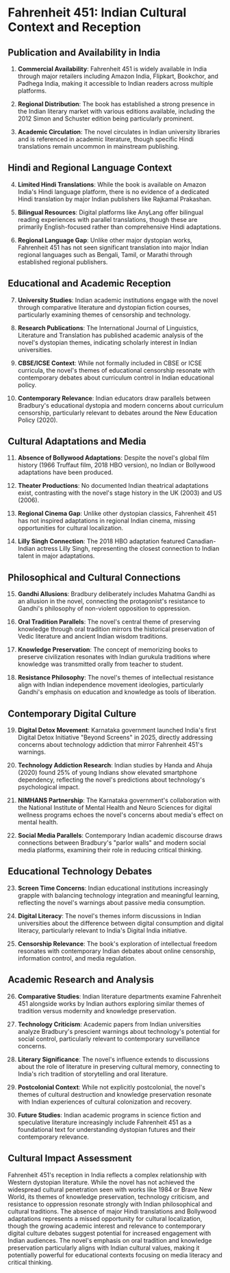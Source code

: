 # Fahrenheit 451: Indian Cultural Context and Reception

## Publication and Availability in India

1. **Commercial Availability**: Fahrenheit 451 is widely available in India through major retailers including Amazon India, Flipkart, Bookchor, and Padhega India, making it accessible to Indian readers across multiple platforms.

2. **Regional Distribution**: The book has established a strong presence in the Indian literary market with various editions available, including the 2012 Simon and Schuster edition being particularly prominent.

3. **Academic Circulation**: The novel circulates in Indian university libraries and is referenced in academic literature, though specific Hindi translations remain uncommon in mainstream publishing.

## Hindi and Regional Language Context

4. **Limited Hindi Translations**: While the book is available on Amazon India's Hindi language platform, there is no evidence of a dedicated Hindi translation by major Indian publishers like Rajkamal Prakashan.

5. **Bilingual Resources**: Digital platforms like AnyLang offer bilingual reading experiences with parallel translations, though these are primarily English-focused rather than comprehensive Hindi adaptations.

6. **Regional Language Gap**: Unlike other major dystopian works, Fahrenheit 451 has not seen significant translation into major Indian regional languages such as Bengali, Tamil, or Marathi through established regional publishers.

## Educational and Academic Reception

7. **University Studies**: Indian academic institutions engage with the novel through comparative literature and dystopian fiction courses, particularly examining themes of censorship and technology.

8. **Research Publications**: The International Journal of Linguistics, Literature and Translation has published academic analysis of the novel's dystopian themes, indicating scholarly interest in Indian universities.

9. **CBSE/ICSE Context**: While not formally included in CBSE or ICSE curricula, the novel's themes of educational censorship resonate with contemporary debates about curriculum control in Indian educational policy.

10. **Contemporary Relevance**: Indian educators draw parallels between Bradbury's educational dystopia and modern concerns about curriculum censorship, particularly relevant to debates around the New Education Policy (2020).

## Cultural Adaptations and Media

11. **Absence of Bollywood Adaptations**: Despite the novel's global film history (1966 Truffaut film, 2018 HBO version), no Indian or Bollywood adaptations have been produced.

12. **Theater Productions**: No documented Indian theatrical adaptations exist, contrasting with the novel's stage history in the UK (2003) and US (2006).

13. **Regional Cinema Gap**: Unlike other dystopian classics, Fahrenheit 451 has not inspired adaptations in regional Indian cinema, missing opportunities for cultural localization.

14. **Lilly Singh Connection**: The 2018 HBO adaptation featured Canadian-Indian actress Lilly Singh, representing the closest connection to Indian talent in major adaptations.

## Philosophical and Cultural Connections

15. **Gandhi Allusions**: Bradbury deliberately includes Mahatma Gandhi as an allusion in the novel, connecting the protagonist's resistance to Gandhi's philosophy of non-violent opposition to oppression.

16. **Oral Tradition Parallels**: The novel's central theme of preserving knowledge through oral tradition mirrors the historical preservation of Vedic literature and ancient Indian wisdom traditions.

17. **Knowledge Preservation**: The concept of memorizing books to preserve civilization resonates with Indian gurukula traditions where knowledge was transmitted orally from teacher to student.

18. **Resistance Philosophy**: The novel's themes of intellectual resistance align with Indian independence movement ideologies, particularly Gandhi's emphasis on education and knowledge as tools of liberation.

## Contemporary Digital Culture

19. **Digital Detox Movement**: Karnataka government launched India's first Digital Detox Initiative "Beyond Screens" in 2025, directly addressing concerns about technology addiction that mirror Fahrenheit 451's warnings.

20. **Technology Addiction Research**: Indian studies by Handa and Ahuja (2020) found 25% of young Indians show elevated smartphone dependency, reflecting the novel's predictions about technology's psychological impact.

21. **NIMHANS Partnership**: The Karnataka government's collaboration with the National Institute of Mental Health and Neuro Sciences for digital wellness programs echoes the novel's concerns about media's effect on mental health.

22. **Social Media Parallels**: Contemporary Indian academic discourse draws connections between Bradbury's "parlor walls" and modern social media platforms, examining their role in reducing critical thinking.

## Educational Technology Debates

23. **Screen Time Concerns**: Indian educational institutions increasingly grapple with balancing technology integration and meaningful learning, reflecting the novel's warnings about passive media consumption.

24. **Digital Literacy**: The novel's themes inform discussions in Indian universities about the difference between digital consumption and digital literacy, particularly relevant to India's Digital India initiative.

25. **Censorship Relevance**: The book's exploration of intellectual freedom resonates with contemporary Indian debates about online censorship, information control, and media regulation.

## Academic Research and Analysis

26. **Comparative Studies**: Indian literature departments examine Fahrenheit 451 alongside works by Indian authors exploring similar themes of tradition versus modernity and knowledge preservation.

27. **Technology Criticism**: Academic papers from Indian universities analyze Bradbury's prescient warnings about technology's potential for social control, particularly relevant to contemporary surveillance concerns.

28. **Literary Significance**: The novel's influence extends to discussions about the role of literature in preserving cultural memory, connecting to India's rich tradition of storytelling and oral literature.

29. **Postcolonial Context**: While not explicitly postcolonial, the novel's themes of cultural destruction and knowledge preservation resonate with Indian experiences of cultural colonization and recovery.

30. **Future Studies**: Indian academic programs in science fiction and speculative literature increasingly include Fahrenheit 451 as a foundational text for understanding dystopian futures and their contemporary relevance.

## Cultural Impact Assessment

Fahrenheit 451's reception in India reflects a complex relationship with Western dystopian literature. While the novel has not achieved the widespread cultural penetration seen with works like 1984 or Brave New World, its themes of knowledge preservation, technology criticism, and resistance to oppression resonate strongly with Indian philosophical and cultural traditions. The absence of major Hindi translations and Bollywood adaptations represents a missed opportunity for cultural localization, though the growing academic interest and relevance to contemporary digital culture debates suggest potential for increased engagement with Indian audiences. The novel's emphasis on oral tradition and knowledge preservation particularly aligns with Indian cultural values, making it potentially powerful for educational contexts focusing on media literacy and critical thinking.